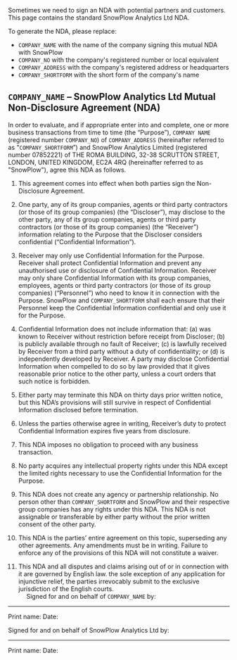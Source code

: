 Sometimes we need to sign an NDA with potential partners and
customers. This page contains the standard SnowPlow Analytics
Ltd NDA.

To generate the NDA, please replace:

* `COMPANY_NAME` with the name of the company signing this mutual NDA with SnowPlow
* `COMPANY_NO` with the company's registered number or local equivalent
* `COMPANY_ADDRESS` with the company's registered address or headquarters
* `COMPANY_SHORTFORM` with the short form of the company's name

## `COMPANY_NAME` – SnowPlow Analytics Ltd Mutual Non-Disclosure Agreement (NDA)

In order to evaluate, and if appropriate enter into and complete, one or more business transactions from time to time (the “Purpose”), `COMPANY NAME` (registered number `COMPANY_NO`) of `COMPANY_ADDRESS` (hereinafter referred to as "`COMPANY_SHORTFORM`”) and SnowPlow Analytics Limited (registered number 07852221) of THE ROMA BUILDING, 32-38 SCRUTTON STREET, LONDON, UNITED KINGDOM, EC2A 4RQ (hereinafter referred to as "SnowPlow"), agree this NDA as follows.

1. This agreement comes into effect when both parties sign the Non-Disclosure Agreement.

2. One party, any of its group companies, agents or third party contractors (or those of its group companies) (the “Discloser”), may disclose to the other party, any of its group companies, agents or third party contractors (or those of its group companies) (the “Receiver”) information relating to the Purpose that the Discloser considers confidential (“Confidential Information”).

3. Receiver may only use Confidential Information for the Purpose. Receiver shall protect Confidential Information and prevent any unauthorised use or disclosure of Confidential Information.
Receiver may only share Confidential Information with its group companies, employees, agents or third party contractors (or those of its group companies) (“Personnel”) who need to know it in connection with the Purpose. SnowPlow and `COMPANY_SHORTFORM` shall each ensure that their Personnel keep the Confidential Information confidential and only use it for the Purpose.

4. Confidential Information does not include information that: (a) was known to Receiver without restriction before receipt from Discloser; (b) is publicly available through no fault of Receiver; (c) is lawfully received by Receiver from a third party without a duty of confidentiality; or (d) is independently developed by Receiver.
A party may disclose Confidential Information when compelled to do so by law provided that it gives reasonable prior notice to the other party, unless a court orders that such notice is forbidden.

5. Either party may terminate this NDA on thirty days prior written notice, but this NDA’s provisions will still survive in respect of Confidential Information disclosed before termination.

6. Unless the parties otherwise agree in writing, Receiver’s duty to protect Confidential Information expires five years from disclosure.

7. This NDA imposes no obligation to proceed with any business transaction.

8. No party acquires any intellectual property rights under this NDA except the limited rights necessary to use the Confidential Information for the Purpose.

9. This NDA does not create any agency or partnership relationship. No person other than `COMPANY_SHORTFORM` and SnowPlow and their respective group companies has any rights under this NDA. This NDA is not assignable or transferable by either party without the prior written consent of the other party.

10. This NDA is the parties’ entire agreement on this topic, superseding any other agreements. Any amendments must be in writing. Failure to enforce any of the provisions of this NDA will not constitute a waiver.

11. This NDA and all disputes and claims arising out of or in connection with it are governed by English law.   the sole exception of any application for injunctive relief, the parties irrevocably submit to the exclusive jurisdiction of the English courts.  
  
Signed for and on behalf of `COMPANY_NAME` by:
  
  
  
  
___________________
  
Print name:
Date:
  
  
Signed for and on behalf of SnowPlow Analytics Ltd by:
  
  
  
___________________
  
Print name:
Date: